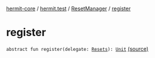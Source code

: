 [hermit-core](../../index.md) / [hermit.test](../index.md) / [ResetManager](index.md) / [register](./register.md)

# register

`abstract fun register(delegate: `[`Resets`](../-resets/index.md)`): `[`Unit`](https://kotlinlang.org/api/latest/jvm/stdlib/kotlin/-unit/index.html) [(source)](https://github.com/RBusarow/AutoReset/tree/master/hermit-core/src/main/kotlin/hermit/test/ResetManager.kt#L26)